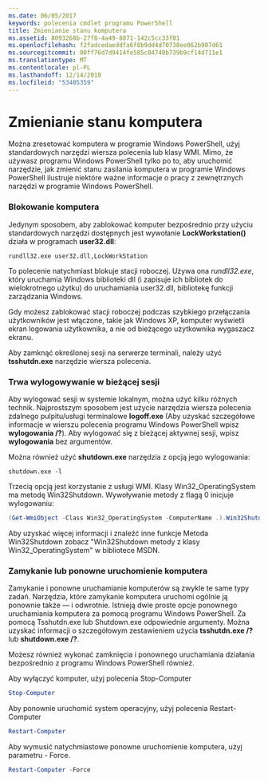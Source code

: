 ```yaml
---
ms.date: 06/05/2017
keywords: polecenia cmdlet programu PowerShell
title: Zmienianie stanu komputera
ms.assetid: 8093268b-27f8-4a49-8871-142c5cc33f01
ms.openlocfilehash: f2fadcedaeddfa6f8b9dd4d70738ee062b907d61
ms.sourcegitcommit: 00ff76d7d9414fe585c04740b739b9cf14d711e1
ms.translationtype: MT
ms.contentlocale: pl-PL
ms.lasthandoff: 12/14/2018
ms.locfileid: "53405359"
---
```

# <a name="changing-computer-state"></a>Zmienianie stanu komputera

Można zresetować komputera w programie Windows PowerShell, użyj standardowych narzędzi wiersza polecenia lub klasy WMI. Mimo, że używasz programu Windows PowerShell tylko po to, aby uruchomić narzędzie, jak zmienić stanu zasilania komputera w programie Windows PowerShell ilustruje niektóre ważne informacje o pracy z zewnętrznych narzędzi w programie Windows PowerShell.

### <a name="locking-a-computer"></a>Blokowanie komputera

Jedynym sposobem, aby zablokować komputer bezpośrednio przy użyciu standardowych narzędzi dostępnych jest wywołanie **LockWorkstation()** działa w programach **user32.dll**:

```
rundll32.exe user32.dll,LockWorkStation
```

To polecenie natychmiast blokuje stacji roboczej. Używa ona *rundll32.exe*, który uruchamia Windows biblioteki dll (i zapisuje ich bibliotek do wielokrotnego użytku) do uruchamiania user32.dll, bibliotekę funkcji zarządzania Windows.

Gdy możesz zablokować stacji roboczej podczas szybkiego przełączania użytkowników jest włączone, takie jak Windows XP, komputer wyświetli ekran logowania użytkownika, a nie od bieżącego użytkownika wygaszacz ekranu.

Aby zamknąć określonej sesji na serwerze terminali, należy użyć **tsshutdn.exe** narzędzie wiersza polecenia.

### <a name="logging-off-the-current-session"></a>Trwa wylogowywanie w bieżącej sesji

Aby wylogować sesji w systemie lokalnym, można użyć kilku różnych technik. Najprostszym sposobem jest użycie narzędzia wiersza polecenia zdalnego pulpitu/usługi terminalowe **logoff.exe** (Aby uzyskać szczegółowe informacje w wierszu polecenia programu Windows PowerShell wpisz **wylogowania /?**). Aby wylogować się z bieżącej aktywnej sesji, wpisz **wylogowania** bez argumentów.

Można również użyć **shutdown.exe** narzędzia z opcją jego wylogowania:

```
shutdown.exe -l
```

Trzecią opcją jest korzystanie z usługi WMI. Klasy Win32_OperatingSystem ma metodę Win32Shutdown. Wywoływanie metody z flagą 0 inicjuje wylogowaniu:

```powershell
(Get-WmiObject -Class Win32_OperatingSystem -ComputerName .).Win32Shutdown(0)
```

Aby uzyskać więcej informacji i znaleźć inne funkcje Metoda Win32Shutdown zobacz "Win32Shutdown metody z klasy Win32_OperatingSystem" w bibliotece MSDN.

### <a name="shutting-down-or-restarting-a-computer"></a>Zamykanie lub ponowne uruchomienie komputera

Zamykanie i ponowne uruchamianie komputerów są zwykle te same typy zadań. Narzędzia, które zamykanie komputera uruchomi ogólnie ją ponownie także — i odwrotnie. Istnieją dwie proste opcje ponownego uruchamiania komputera za pomocą programu Windows PowerShell. Za pomocą Tsshutdn.exe lub Shutdown.exe odpowiednie argumenty. Można uzyskać informacji o szczegółowym zestawieniem użycia **tsshutdn.exe /?** lub **shutdown.exe /?**.

Możesz również wykonać zamknięcia i ponownego uruchamiania działania bezpośrednio z programu Windows PowerShell również.

Aby wyłączyć komputer, użyj polecenia Stop-Computer

```powershell
Stop-Computer
```

Aby ponownie uruchomić system operacyjny, użyj polecenia Restart-Computer

```powershell
Restart-Computer
```

Aby wymusić natychmiastowe ponowne uruchomienie komputera, użyj parametru - Force.

```powershell
Restart-Computer -Force
```

